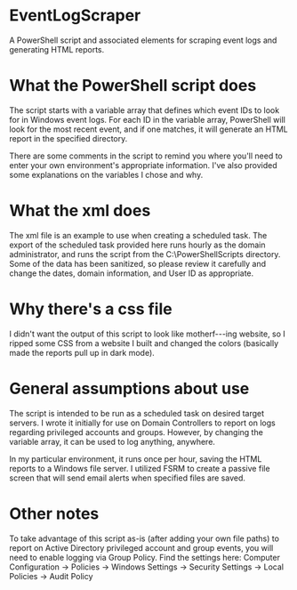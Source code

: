 # EventLogScraper
A PowerShell script and associated elements for scraping event logs and generating HTML reports.

# What the PowerShell script does
The script starts with a variable array that defines which event IDs to look for in Windows event logs. For each ID in the variable array, PowerShell will look for the most recent event, and if one matches, it will generate an HTML report in the specified directory.

There are some comments in the script to remind you where you'll need to enter your own environment's appropriate information. I've also provided some explanations on the variables I chose and why.

# What the xml does
The xml file is an example to use when creating a scheduled task. The export of the scheduled task provided here runs hourly as the domain administrator, and runs the script from the C:\PowerShellScripts directory. Some of the data has been sanitized, so please review it carefully and change the dates, domain information, and User ID as appropriate.

# Why there's a css file
I didn't want the output of this script to look like motherf---ing website, so I ripped some CSS from a website I built and changed the colors (basically made the reports pull up in dark mode).

# General assumptions about use
The script is intended to be run as a scheduled task on desired target servers. I wrote it initially for use on Domain Controllers to report on logs regarding privileged accounts and groups. However, by changing the variable array, it can be used to log anything, anywhere.

In my particular environment, it runs once per hour, saving the HTML reports to a Windows file server.
I utilized FSRM to create a passive file screen that will send email alerts when specified files are saved.

# Other notes
To take advantage of this script as-is (after adding your own file paths) to report on Active Directory privileged account and group events, you will need to enable logging via Group Policy. Find the settings here: Computer Configuration -> Policies -> Windows Settings -> Security Settings -> Local Policies -> Audit Policy
